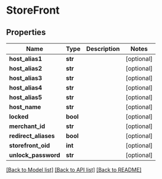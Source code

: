 # StoreFront

## Properties
Name | Type | Description | Notes
------------ | ------------- | ------------- | -------------
**host_alias1** | **str** |  | [optional] 
**host_alias2** | **str** |  | [optional] 
**host_alias3** | **str** |  | [optional] 
**host_alias4** | **str** |  | [optional] 
**host_alias5** | **str** |  | [optional] 
**host_name** | **str** |  | [optional] 
**locked** | **bool** |  | [optional] 
**merchant_id** | **str** |  | [optional] 
**redirect_aliases** | **bool** |  | [optional] 
**storefront_oid** | **int** |  | [optional] 
**unlock_password** | **str** |  | [optional] 

[[Back to Model list]](../README.md#documentation-for-models) [[Back to API list]](../README.md#documentation-for-api-endpoints) [[Back to README]](../README.md)


